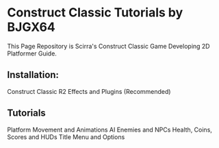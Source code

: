 # Construct Classic Tutorials by BJGX64

This Page Repository is Scirra's Construct Classic Game Developing 2D Platformer Guide.


## Installation:

Construct Classic R2
Effects and Plugins (Recommended)


## Tutorials

Platform Movement and Animations
AI Enemies and NPCs
Health, Coins, Scores and HUDs
Title Menu and Options
